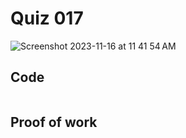 # Quiz 017
<img width="max" alt="Screenshot 2023-11-16 at 11 41 54 AM" src="https://github.com/hasmhib/unit2-2024/assets/142870448/004226b3-807e-4994-b3ce-831edd870460">

## Code

```py

```

## Proof of work
